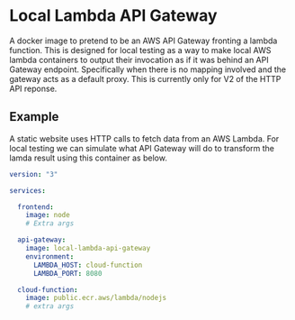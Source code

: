 # Local Lambda API Gateway

A docker image to pretend to be an AWS API Gateway fronting a lambda function. This is designed for local testing as a way to make local AWS lambda containers to output their invocation as if it was behind an API Gateway endpoint. Specifically when there is no mapping involved and the gateway acts as a default proxy. This is currently only for V2 of the HTTP API reponse.

## Example

A static website uses HTTP calls to fetch data from an AWS Lambda. For local testing we can simulate what API Gateway will do to transform the lamda result using this container as below.

```yaml
version: "3"

services:

  frontend:
    image: node
    # Extra args

  api-gateway:
    image: local-lambda-api-gateway
    environment:
      LAMBDA_HOST: cloud-function
      LAMBDA_PORT: 8080

  cloud-function:
    image: public.ecr.aws/lambda/nodejs
    # extra args

```
